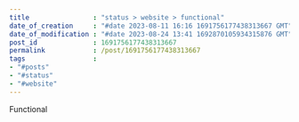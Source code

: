 ```yaml
---
title                : "status > website > functional"
date_of_creation     : "#date 2023-08-11 16:16 1691756177438313667 GMT"
date_of_modification : "#date 2023-08-24 13:41 1692870105934315876 GMT"
post_id              : 1691756177438313667
permalink            : /post/1691756177438313667
tags                 : 
- "#posts"
- "#status"
- "#website"
---
```


Functional